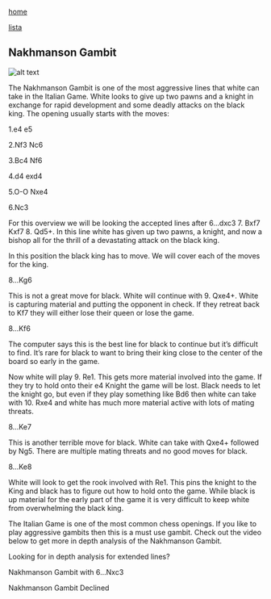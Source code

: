 [home](/zaliczeniowe1awww/)

[lista](/zaliczeniowe1awww/lista/)

## Nakhmanson Gambit

![alt text](https://www.thechesswebsite.com/wp-content/uploads/2020/07/Nakhmanson-Gambit.png "Nakhmanson Gambit")


The Nakhmanson Gambit is one of the most aggressive lines that white can take in the Italian Game. White looks to give up two pawns and a knight in exchange for rapid development and some deadly attacks on the black king. The opening usually starts with the moves:

1.e4 e5

2.Nf3 Nc6

3.Bc4 Nf6

4.d4 exd4

5.O-O Nxe4

6.Nc3

For this overview we will be looking the accepted lines after 6…dxc3 7. Bxf7 Kxf7 8. Qd5+. In this line white has given up two pawns, a knight, and now a bishop all for the thrill of a devastating attack on the black king. 

In this position the black king has to move. We will cover each of the moves for the king. 

8…Kg6 

This is not a great move for black. White will continue with 9. Qxe4+. White is capturing material and putting the opponent in check. If they retreat back to Kf7 they will either lose their queen or lose the game. 

8…Kf6

The computer says this is the best line for black to continue but it’s difficult to find. It’s rare for black to want to bring their king close to the center of the board so early in the game. 

Now white will play 9. Re1. This gets more material involved into the game. If they try to hold onto their e4 Knight the game will be lost. Black needs to let the knight go, but even if they play something like Bd6 then white can take with 10. Rxe4 and white has much more material active with lots of mating threats. 

8…Ke7

This is another terrible move for black. White can take with Qxe4+ followed by Ng5. There are multiple mating threats and no good moves for black. 

8…Ke8

White will look to get the rook involved with Re1. This pins the knight to the King and black has to figure out how to hold onto the game. While black is up material for the early part of the game it is very difficult to keep white from overwhelming the black king.  



The Italian Game is one of the most common chess openings. If you like to play aggressive gambits then this is a must use gambit. Check out the video below to get more in depth analysis of the Nakhmanson Gambit. 









Looking for in depth analysis for extended lines?

















Nakhmanson Gambit with 6...Nxc3























Nakhmanson Gambit Declined

